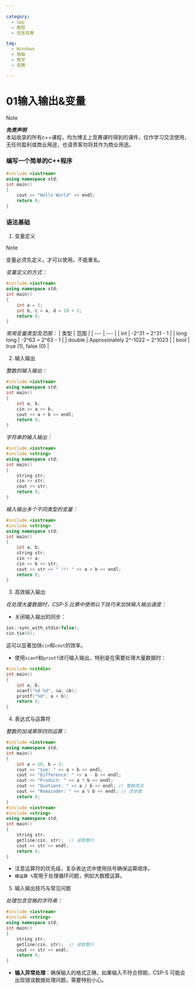 ```yaml
---

category:
  - cpp
  - 教程
  - 信息竞赛

tag:
  - Windows
  - 电脑
  - 教学
  - 竞赛

---
```


# 01输入输出&变量

> [!note]
> ***免责声明*** <br>
> 本站收录的所有c++课程，均为博主上竞赛课时得到的课件，仅作学习交流使用，无任何盈利或商业用途，也请贵客勿将其作为商业用途。

### 编写一个简单的C++程序

```cpp
#include <iostream>
using namespace std;
int main() 
{
    cout << "Hello World" << endl;
    return 0;
}
```

### 语法基础
1. 变量定义

> [!note]
> 变量必须先定义，才可以使用。不能重名。

*变量定义的方式：*
```cpp
#include <iostream>
using namespace std;
int main() 
{
    int a = 5;
    int b, c = a, d = 10 + 2;
    return 0;
}
```
*常用变量类型及范围：*
| 类型 | 范围 |
| --- | --- |
| int | -2^31 ~ 2^31 - 1 |
| long long | -2^63 ~ 2^63 - 1 |
| double | Approximately 2^-1022 ~ 2^1023 |
| bool | true (1), false (0) |

2. 输入输出

*整数的输入输出：*
```cpp
#include <iostream>
using namespace std;
int main() 
{
    int a, b;
    cin >> a >> b;
    cout << a + b << endl;
    return 0;
}
```

*字符串的输入输出：*
```cpp
#include <iostream>
#include <string>
using namespace std;
int main() 
{
    string str;
    cin >> str;
    cout << str;
    return 0;
}
```

*输入输出多个不同类型的变量：*
```cpp
#include <iostream>
#include <string>
using namespace std;
int main() 
{
    int a, b;
    string str;
    cin >> a;
    cin >> b >> str;
    cout << str << " !!! " << a + b << endl;
    return 0;
}
```

3. 高效输入输出

*在处理大量数据时，CSP-S 比赛中使用以下技巧来加快输入输出速度：*

- 关闭输入输出的同步：

```cpp
ios::sync_with_stdio(false);
cin.tie(0);
```

这可以显著加快`cin`和`cout`的效率。
- 使用`scanf`和`printf`进行输入输出，特别是在需要处理大量数据时：

```cpp
#include <cstdio>
int main() 
{
    int a, b;
    scanf("%d %d", &a, &b);
    printf("%d", a + b);
    return 0;
}
```

4. 表达式与运算符

*整数的加减乘除四则运算：*
```cpp
#include <iostream>
using namespace std;
int main() 
{
    int a = 10, b = 3;
    cout << "Sum: " << a + b << endl;
    cout << "Difference: " << a - b << endl;
    cout << "Product: " << a * b << endl;
    cout << "Quotient: " << a / b << endl; // 整数除法
    cout << "Remainder: " << a % b << endl; // 求余数
    return 0;
}
#include <iostream>
#include <string>
using namespace std;
int main() 
{
    string str;
    getline(cin, str);  // 读取整行
    cout << str << endl;
    return 0;
}
```

- 注意运算符的优先级，复杂表达式中使用括号确保运算顺序。
- `模运算 %`常用于处理循环问题，例如大数模运算。

5. 输入输出技巧与常见问题

*处理包含空格的字符串：*
```cpp
#include <iostream>
#include <string>
using namespace std;
int main() 
{
    string str;
    getline(cin, str);  // 读取整行
    cout << str << endl;
    return 0;
}
```

- **输入异常处理**：确保输入的格式正确，如果输入不符合预期，CSP-S 可能会出现错误数据处理问题，需要特别小心。
